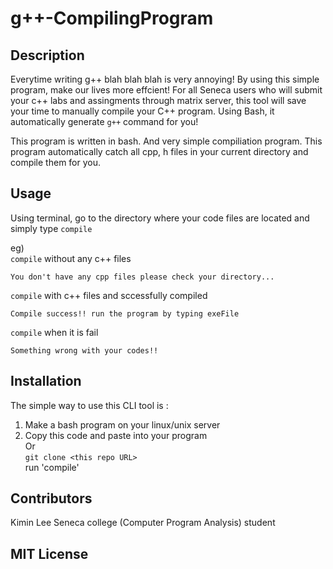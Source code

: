 # g++-CompilingProgram
## Description
Everytime writing g++ blah blah blah is very annoying! By using this simple program, make our lives more effcient!
For all Seneca users who will submit your c++ labs and assingments through matrix server, this tool will save your time to manually compile your C++ program. Using Bash, it automatically generate `g++` command for you!

This program is written in bash. And very simple compiliation program. This program automatically catch all cpp, h files in your current directory and compile them for you.

## Usage

Using terminal, go to the directory where your code files are located and simply type `compile`

eg)<br />
`compile` without any c++ files
```
You don't have any cpp files please check your directory...
```
`compile` with c++ files and sccessfully compiled
```
Compile success!! run the program by typing exeFile
```
`compile` when it is fail
```
Something wrong with your codes!!
```
## Installation

The simple way to use this CLI tool is :<br/>
1. Make a bash program on your linux/unix server<br/>
2. Copy this code and paste into your program<br/>
Or <br/>
`git clone <this repo URL>` <br/>
run 'compile'
## Contributors

Kimin Lee 
Seneca college (Computer Program Analysis) student

## MIT License
